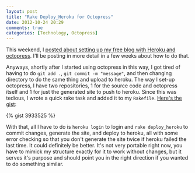 ```yaml
---
layout: post
title: "Rake Deploy_Heroku for Octopress"
date: 2012-10-24 20:29
comments: true
categories: [Technology, Octopress]
---
```


This weekend, I [posted about setting up my free blog with Heroku and octopress]({{root_url}}blog/2012/10/21/new-blog-dot-dot-dot-again). I'll be posting in more detail in a few weeks about how to do that.

Anyways, shortly after I started using octopress in this way, I got tired of having to do `git add .`, `git commit -m "message"`, and then changing directory to do the same thing and upload to heroku. The way I set-up octopress, I have two repositories, 1 for the source code and octopress itself and 1 for just the generated site to push to heroku. Since this was tedious, I wrote a quick rake task and added it to my `Rakefile`. [Here's the gist](https://gist.github.com/3933525):
<!-- more -->

{% gist 3933525 %}

With that, all I have to do is `heroku login` to login and `rake deploy_heroku` to commit changes, generate the site, and deploy to heroku, all with some error checking so that you don't generate the site twice if heroku failed the last time. It could definitely be better. It's not very portable right now, you have to mimick my structure exactly for it to work without changes, but it serves it's purpose and should point you in the right direction if you wanted to do something similar.